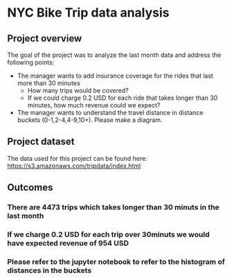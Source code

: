 # NYC Bike Trip data analysis

## Project overview
The goal of the project was to analyze the last month data and address the following points:
*  The manager wants to add insurance coverage for the rides that last more than 30 minutes
    *  How many trips would be covered?
    *  If we could charge 0.2 USD for each ride that takes longer than 30 minutes, how much revenue could we expect?
*  The manager wants to understand the travel distance in distance buckets (0-1,2-4,4-9,10+). Please make a diagram.

## Project dataset
The data used for this project can be found here:
https://s3.amazonaws.com/tripdata/index.html

## Outcomes
### There are 4473 trips which takes longer than 30 minuts in the last month
### If we charge 0.2 USD for each trip over 30minuts we would have expected revenue of 954 USD
### Please refer to the jupyter notebook to refer to the histogram of distances in the buckets
